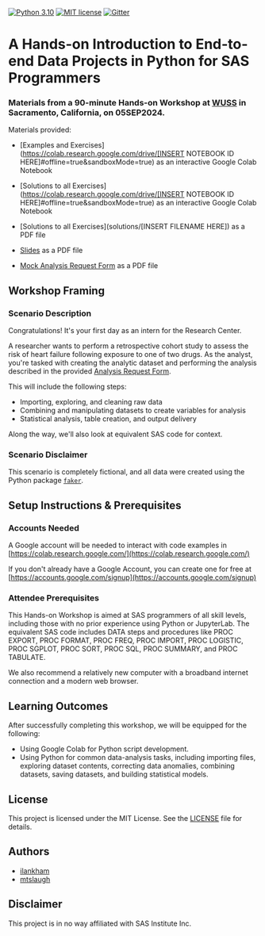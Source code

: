 [![Python 3.10](https://img.shields.io/badge/python-3.10-brightgreen.svg)](#prerequisites)  [![MIT license](https://img.shields.io/badge/License-MIT-blue.svg)](LICENSE)  [![Gitter](https://img.shields.io/gitter/room/saspy-bffs/community.svg?color=777777)](https://gitter.im/saspy-bffs/community)


# A Hands-on Introduction to End-to-end Data Projects in Python for SAS Programmers


### Materials from a 90-minute Hands-on Workshop at [WUSS](https://www.wuss.org) in Sacramento, California, on 05SEP2024.

Materials provided:

  - [Examples and Exercises](https://colab.research.google.com/drive/[INSERT NOTEBOOK ID HERE]#offline=true&sandboxMode=true) as an interactive Google Colab Notebook

  - [Solutions to all Exercises](https://colab.research.google.com/drive/[INSERT NOTEBOOK ID HERE]#offline=true&sandboxMode=true) as an interactive Google Colab Notebook

  - [Solutions to all Exercises](solutions/[INSERT FILENAME HERE]) as a PDF file

  - [Slides](slides/Slides-Python_HOW-WUSS2024.pdf) as a PDF file    

  - [Mock Analysis Request Form](slides/Mock_Request_Form-Python_HOW-WUSS2024.pdf) as a PDF file      


## Workshop Framing

### Scenario Description

Congratulations! It's your first day as an intern for the Research Center.

A researcher wants to perform a retrospective cohort study to assess the risk of heart failure following exposure to one of two drugs. As the analyst, you're tasked with creating the analytic dataset and performing the analysis described in the provided [Analysis Request Form](slides/Mock_Request_Form-Python_HOW-WUSS2024.pdf).

This will include the following steps:
* Importing, exploring, and cleaning raw data
* Combining and manipulating datasets to create variables for analysis
* Statistical analysis, table creation, and output delivery

Along the way, we'll also look at equivalent SAS code for context.

### Scenario Disclaimer

This scenario is completely fictional, and all data were created using the Python package [`faker`](https://pypi.org/project/Faker/).



## Setup Instructions & Prerequisites

### Accounts Needed

A Google account will be needed to interact with code examples in [https://colab.research.google.com/](https://colab.research.google.com/)

If you don't already have a Google Account, you can create one for free at [https://accounts.google.com/signup](https://accounts.google.com/signup) 


### Attendee Prerequisites

This Hands-on Workshop is aimed at SAS programmers of all skill levels, including those with no prior experience using Python or JupyterLab. The equivalent SAS code includes DATA steps and procedures like PROC EXPORT, PROC FORMAT, PROC FREQ, PROC IMPORT, PROC LOGISTIC, PROC SGPLOT, PROC SORT, PROC SQL, PROC SUMMARY, and PROC TABULATE.

We also recommend a relatively new computer with a broadband internet connection and a modern web browser.


## Learning Outcomes

After successfully completing this workshop, we will be equipped for the following:

-	Using Google Colab for Python script development.
-	Using Python for common data-analysis tasks, including importing files, exploring dataset contents, correcting data anomalies, combining datasets, saving datasets, and building statistical models.


## License
This project is licensed under the MIT License. See the [LICENSE](LICENSE) file for details.


## Authors
* [ilankham](https://github.com/ilankham)
* [mtslaugh](https://github.com/mtslaugh)


## Disclaimer

This project is in no way affiliated with SAS Institute Inc.


